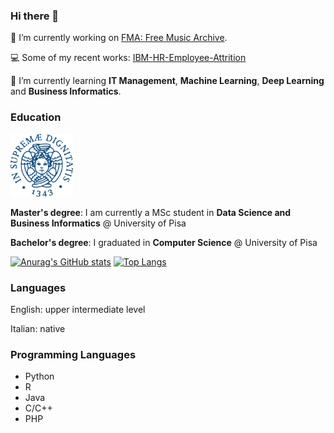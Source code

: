### Hi there 👋

🔭 I’m currently working on [FMA: Free Music Archive](https://github.com/mdeff/fma).

💻 Some of my recent works: [IBM-HR-Employee-Attrition](https://github.com/francescogemignani/IBM-HR-Employee-Attrition)

🌱 I’m currently learning <b>IT Management</b>, <b>Machine Learning</b>, <b>Deep Learning</b> and <b>Business Informatics</b>.



### Education
<img src="unipi_logo.png" width=100 height=100>

<b>Master's degree</b>: I am currently a MSc student in <b>Data Science and Business Informatics</b> @ University of Pisa

<b>Bachelor's degree</b>: I graduated in <b>Computer Science</b> @ University of Pisa


[![Anurag's GitHub stats](https://github-readme-stats.vercel.app/api?username=francescogemignani)](https://github.com/francescogemignani/github-readme-stats)
[![Top Langs](https://github-readme-stats.vercel.app/api/top-langs/?username=francescogemignani)](https://github.com/francescogemignani/github-readme-stats)


### Languages
English: upper intermediate level

Italian: native


### Programming Languages
* Python   
* R   
* Java   
* C/C++   
* PHP

<!--
**francescogemignani/francescogemignani** is a ✨ _special_ ✨ repository because its `README.md` (this file) appears on your GitHub profile.

Here are some ideas to get you started:

- 🔭 I’m currently working on ...
- 🌱 I’m currently learning ...
- 👯 I’m looking to collaborate on ...
- 🤔 I’m looking for help with ...
- 💬 Ask me about ...
- 📫 How to reach me: ...
- 😄 Pronouns: ...
- ⚡ Fun fact: ...
-->
